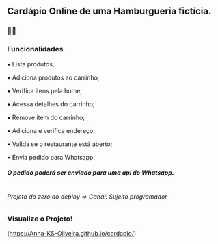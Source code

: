 ## Cardápio Online de uma Hamburgueria fictícia.
### 🥤🍔

### Funcionalidades

• Lista produtos;

• Adiciona produtos ao carrinho;

• Verifica itens pela home;

• Acessa detalhes do carrinho;

• Remove item do carrinho;

• Adiciona e verifica endereço;

• Valida se o restaurante está aberto;

• Envia pedido para Whatsapp.

#### _*O pedido poderá ser enviado para uma api do Whatsapp.*_
#
###### Projeto do zero ao deploy => Canal: Sujeito programador


### Visualize o Projeto!

(https://Anna-KS-Oliveira.github.io/cardapio/)
